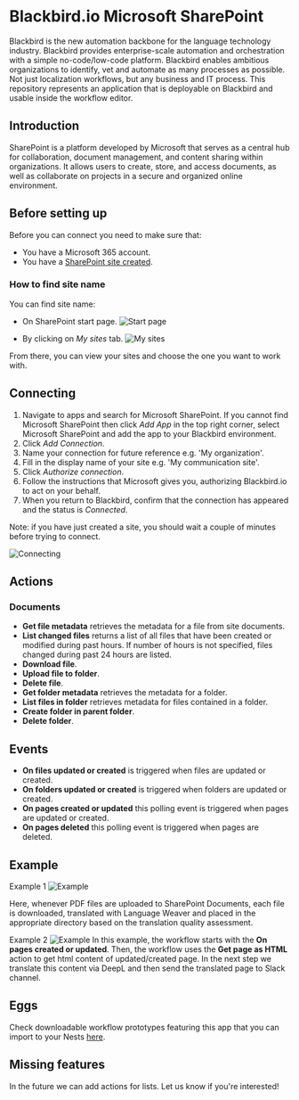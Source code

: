 # Blackbird.io Microsoft SharePoint

Blackbird is the new automation backbone for the language technology industry. Blackbird provides enterprise-scale automation and orchestration with a simple no-code/low-code platform. Blackbird enables ambitious organizations to identify, vet and automate as many processes as possible. Not just localization workflows, but any business and IT process. This repository represents an application that is deployable on Blackbird and usable inside the workflow editor.

## Introduction

<!-- begin docs -->

SharePoint is a platform developed by Microsoft that serves as a central hub for collaboration, document management, and content sharing within organizations. It allows users to create, store, and access documents, as well as collaborate on projects in a secure and organized online environment.

## Before setting up

Before you can connect you need to make sure that:

- You have a Microsoft 365 account.
- You have a [SharePoint site created](https://support.microsoft.com/en-gb/office/create-a-site-in-sharepoint-4d1e11bf-8ddc-499d-b889-2b48d10b1ce8).

### How to find site name

You can find site name:

- On SharePoint start page.
![Start page](image/README/sharepoint-start-page.png)

- By clicking on _My sites_ tab.
![My sites](image/README/my-sites.png)

From there, you can view your sites and choose the one you want to work with.

## Connecting

1. Navigate to apps and search for Microsoft SharePoint. If you cannot find Microsoft SharePoint then click _Add App_ in the top right corner, select Microsoft SharePoint and add the app to your Blackbird environment.
2. Click _Add Connection_.
3. Name your connection for future reference e.g. 'My organization'.
4. Fill in the display name of your site e.g. 'My communication site'. 
5. Click _Authorize connection_.
6. Follow the instructions that Microsoft gives you, authorizing Blackbird.io to act on your behalf.
7. When you return to Blackbird, confirm that the connection has appeared and the status is _Connected_.

Note: if you have just created a site, you should wait a couple of minutes before trying to connect.

![Connecting](image/README/connecting.png)

## Actions

### Documents

- **Get file metadata** retrieves the metadata for a file from site documents.
- **List changed files** returns a list of all files that have been created or modified during past hours. If number of hours is not specified, files changed during past 24 hours are listed.
- **Download file**.
- **Upload file to folder**.
- **Delete file**.
- **Get folder metadata** retrieves the metadata for a folder.
- **List files in folder** retrieves metadata for files contained in a folder.
- **Create folder in parent folder**.
- **Delete folder**.

## Events

- **On files updated or created** is triggered when files are updated or created.
- **On folders updated or created** is triggered when folders are updated or created.
- **On pages created or updated** this polling event is triggered when pages are updated or created.
- **On pages deleted** this polling event is triggered when pages are deleted.

## Example
Example 1
![Example](image/README/example.png)

Here, whenever PDF files are uploaded to SharePoint Documents, each file is downloaded, translated with Language Weaver and placed in the appropriate directory based on the translation quality assessment.

Example 2
![Example](image/README/example2.png)
In this example, the workflow starts with the **On pages created or updated**. Then, the workflow uses the **Get page as HTML** action to get html content of updated/created page. In the next step we translate this content via DeepL and then send the translated page to Slack channel.

## Eggs

Check downloadable workflow prototypes featuring this app that you can import to your Nests [here](https://docs.blackbird.io/eggs/storage-to-mt/). 

## Missing features

In the future we can add actions for lists. Let us know if you're interested!

<!-- end docs -->
